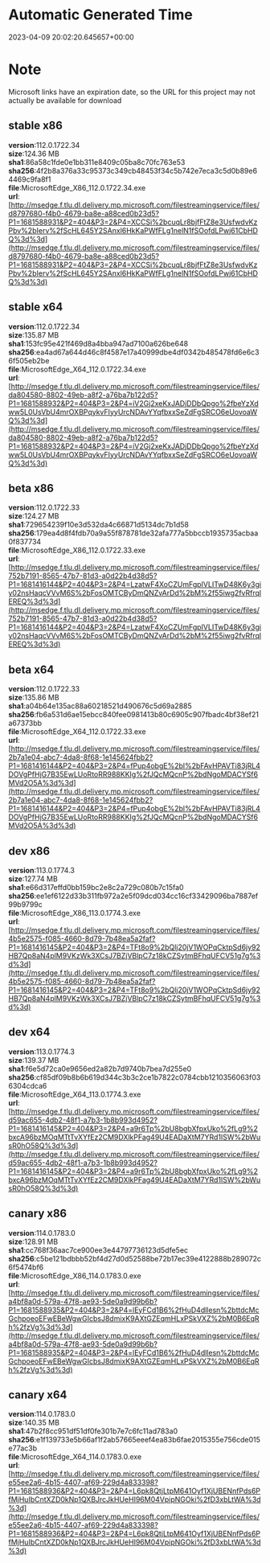 # Automatic Generated Time
2023-04-09 20:02:20.645657+00:00

# Note
Microsoft links have an expiration date, so the URL for this project may not actually be available for download

## stable x86
**version**:112.0.1722.34  
**size**:124.36 MB  
**sha1**:86a58c1fde0e1bb311e8409c05ba8c70fc763e53  
**sha256**:4f2b8a376a33c95373c349cb48453f34c5b742e7eca3c5d0b89e64469c9fa8f1  
**file**:MicrosoftEdge_X86_112.0.1722.34.exe  
**url**:[http://msedge.f.tlu.dl.delivery.mp.microsoft.com/filestreamingservice/files/d8797680-f4b0-4679-ba8e-a88ced0b23d5?P1=1681588931&P2=404&P3=2&P4=XCCSi%2bcuqLr8bjfFtZ8e3UsfwdvKzPbv%2bIerv%2fScHL645Y2SAnxl6HkKaPWfFLg1nelN1fSOofdLPwj61CbHDQ%3d%3d](http://msedge.f.tlu.dl.delivery.mp.microsoft.com/filestreamingservice/files/d8797680-f4b0-4679-ba8e-a88ced0b23d5?P1=1681588931&P2=404&P3=2&P4=XCCSi%2bcuqLr8bjfFtZ8e3UsfwdvKzPbv%2bIerv%2fScHL645Y2SAnxl6HkKaPWfFLg1nelN1fSOofdLPwj61CbHDQ%3d%3d)  

## stable x64
**version**:112.0.1722.34  
**size**:135.87 MB  
**sha1**:153fc95e421f469d8a4bba947ad7100a626be648  
**sha256**:ea4ad67a644d46c8f4587e17a40999dbe4df0342b485478fd6e6c36f505eb2be  
**file**:MicrosoftEdge_X64_112.0.1722.34.exe  
**url**:[http://msedge.f.tlu.dl.delivery.mp.microsoft.com/filestreamingservice/files/da804580-8802-49eb-a8f2-a76ba7b122d5?P1=1681588932&P2=404&P3=2&P4=iV2Gj2xeKxJADjDDbQpgo%2fbeYzXdww5L0UsVbU4mrOXBPqykvFIyyUrcNDAvYYqfbxxSeZdFgSRCO6eUovoaWQ%3d%3d](http://msedge.f.tlu.dl.delivery.mp.microsoft.com/filestreamingservice/files/da804580-8802-49eb-a8f2-a76ba7b122d5?P1=1681588932&P2=404&P3=2&P4=iV2Gj2xeKxJADjDDbQpgo%2fbeYzXdww5L0UsVbU4mrOXBPqykvFIyyUrcNDAvYYqfbxxSeZdFgSRCO6eUovoaWQ%3d%3d)  

## beta x86
**version**:112.0.1722.33  
**size**:124.27 MB  
**sha1**:729654239f10e3d532da4c66871d5134dc7b1d58  
**sha256**:179ea4d8f4fdb70a9a55f878781de32afa777a5bbccb1935735acbaa0f837734  
**file**:MicrosoftEdge_X86_112.0.1722.33.exe  
**url**:[http://msedge.f.tlu.dl.delivery.mp.microsoft.com/filestreamingservice/files/752b7191-8565-47b7-81d3-a0d22b4d38d5?P1=1681416144&P2=404&P3=2&P4=LzatwF4XoCZUmFgpIVLITwD48K6y3giy02nsHaqcVVvM6S%2bFosOMTCByDmQNZvArDd%2bM%2f55iwg2fvRfrqlEREQ%3d%3d](http://msedge.f.tlu.dl.delivery.mp.microsoft.com/filestreamingservice/files/752b7191-8565-47b7-81d3-a0d22b4d38d5?P1=1681416144&P2=404&P3=2&P4=LzatwF4XoCZUmFgpIVLITwD48K6y3giy02nsHaqcVVvM6S%2bFosOMTCByDmQNZvArDd%2bM%2f55iwg2fvRfrqlEREQ%3d%3d)  

## beta x64
**version**:112.0.1722.33  
**size**:135.86 MB  
**sha1**:a04b64e135ac88a60218521d490676c5d69a2885  
**sha256**:fb6a531d6ae15ebcc840fee0981413b80c6905c907fbadc4bf38ef21a67373bb  
**file**:MicrosoftEdge_X64_112.0.1722.33.exe  
**url**:[http://msedge.f.tlu.dl.delivery.mp.microsoft.com/filestreamingservice/files/2b7a1e04-abc7-4da8-8f68-1e145624fbb2?P1=1681416144&P2=404&P3=2&P4=fPup4obgE%2bl%2bFAvHPAVTi83jRL4DOVgPfHjG7B35EwLUoRtoRR988KKIg%2fJQcMQcnP%2bdNgoMDACYSf6MVd2O5A%3d%3d](http://msedge.f.tlu.dl.delivery.mp.microsoft.com/filestreamingservice/files/2b7a1e04-abc7-4da8-8f68-1e145624fbb2?P1=1681416144&P2=404&P3=2&P4=fPup4obgE%2bl%2bFAvHPAVTi83jRL4DOVgPfHjG7B35EwLUoRtoRR988KKIg%2fJQcMQcnP%2bdNgoMDACYSf6MVd2O5A%3d%3d)  

## dev x86
**version**:113.0.1774.3  
**size**:127.74 MB  
**sha1**:e66d317effd0bb159bc2e8c2a729c080b7c15fa0  
**sha256**:ee1ef6122d33b311fb972a2e5f09dcd034cc16cf33429096ba7887ef99b9799c  
**file**:MicrosoftEdge_X86_113.0.1774.3.exe  
**url**:[http://msedge.f.tlu.dl.delivery.mp.microsoft.com/filestreamingservice/files/4b5e2575-f085-4660-8d79-7b48ea5a2faf?P1=1681416145&P2=404&P3=2&P4=TFt8o9%2bQlj20jV1WOPqCktpSd6jy92HB7Qp8aN4plM9VKzWk3XCsJ7BZjVBlpC7z18kCZSytmBFhqUFCV51g7g%3d%3d](http://msedge.f.tlu.dl.delivery.mp.microsoft.com/filestreamingservice/files/4b5e2575-f085-4660-8d79-7b48ea5a2faf?P1=1681416145&P2=404&P3=2&P4=TFt8o9%2bQlj20jV1WOPqCktpSd6jy92HB7Qp8aN4plM9VKzWk3XCsJ7BZjVBlpC7z18kCZSytmBFhqUFCV51g7g%3d%3d)  

## dev x64
**version**:113.0.1774.3  
**size**:139.37 MB  
**sha1**:f6e5d72ca0e9656ed2a82b7d9740b7bea7d255e0  
**sha256**:cf85df09b8b6b619d344c3b3c2ce1b7822c0784cbb1210356063f036304cdca6  
**file**:MicrosoftEdge_X64_113.0.1774.3.exe  
**url**:[http://msedge.f.tlu.dl.delivery.mp.microsoft.com/filestreamingservice/files/d59ac655-4db2-48f1-a7b3-1b8b993d4952?P1=1681416145&P2=404&P3=2&P4=a9r6Tp%2bU8bgbXfpxUko%2fLg9%2bxcA96bzMOqMTtTvXYfEz2CM9DXlkPFag49U4EADaXtM7YRd1ISW%2bWusR0hO58Q%3d%3d](http://msedge.f.tlu.dl.delivery.mp.microsoft.com/filestreamingservice/files/d59ac655-4db2-48f1-a7b3-1b8b993d4952?P1=1681416145&P2=404&P3=2&P4=a9r6Tp%2bU8bgbXfpxUko%2fLg9%2bxcA96bzMOqMTtTvXYfEz2CM9DXlkPFag49U4EADaXtM7YRd1ISW%2bWusR0hO58Q%3d%3d)  

## canary x86
**version**:114.0.1783.0  
**size**:128.91 MB  
**sha1**:cc768f36aac7ce900ee3e44797736123d5dfe5ec  
**sha256**:c5be121bdbbb52bf4d27d0d52588be72b17ec39e4122888b289072c6f5474bf6  
**file**:MicrosoftEdge_X86_114.0.1783.0.exe  
**url**:[http://msedge.f.tlu.dl.delivery.mp.microsoft.com/filestreamingservice/files/a4bf8a0d-579a-47f8-ae93-5de0a9d99b6b?P1=1681588935&P2=404&P3=2&P4=lEyFCd1B6%2fHuD4dllesn%2bttdcMcGchpoeoEFwEBeWgwGIcbsJ8dmixK9AXtGZEqmHLxPSkVXZ%2bM0B6EqRh%2fzVg%3d%3d](http://msedge.f.tlu.dl.delivery.mp.microsoft.com/filestreamingservice/files/a4bf8a0d-579a-47f8-ae93-5de0a9d99b6b?P1=1681588935&P2=404&P3=2&P4=lEyFCd1B6%2fHuD4dllesn%2bttdcMcGchpoeoEFwEBeWgwGIcbsJ8dmixK9AXtGZEqmHLxPSkVXZ%2bM0B6EqRh%2fzVg%3d%3d)  

## canary x64
**version**:114.0.1783.0  
**size**:140.35 MB  
**sha1**:47b2f8cc951df51df0fe301b7e7c6fc11ad783a0  
**sha256**:e1f139733e5b66af1f2ab57665eeef4ea83b6fae2015355e756cde015e77ac3b  
**file**:MicrosoftEdge_X64_114.0.1783.0.exe  
**url**:[http://msedge.f.tlu.dl.delivery.mp.microsoft.com/filestreamingservice/files/e55ee2a6-4b15-4407-af69-229d4a833398?P1=1681588936&P2=404&P3=2&P4=L6pk8QtjLtpM641Oyf1XjUBENnfPds6PfMjHuIbCntXZD0kNp1QXBJrcJkHUeHI96M04VpipNGOki%2fD3xbLtWA%3d%3d](http://msedge.f.tlu.dl.delivery.mp.microsoft.com/filestreamingservice/files/e55ee2a6-4b15-4407-af69-229d4a833398?P1=1681588936&P2=404&P3=2&P4=L6pk8QtjLtpM641Oyf1XjUBENnfPds6PfMjHuIbCntXZD0kNp1QXBJrcJkHUeHI96M04VpipNGOki%2fD3xbLtWA%3d%3d)  

